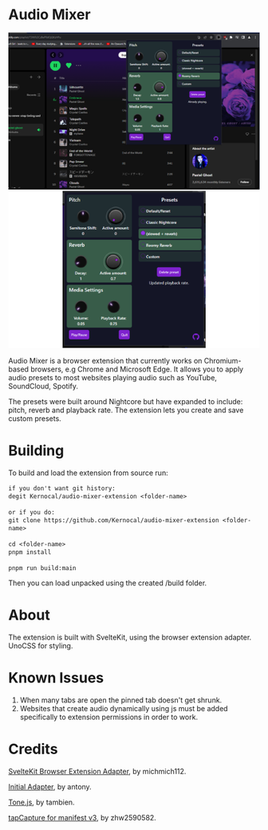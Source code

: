 # Audio Mixer
![extension spotify image](screenshots/1280window.png "Audio Mixer Extension on Spotify")
![extension image](screenshots/640extension.png "Audio Mixer Extension")

Audio Mixer is a browser extension that currently works on Chromium-based browsers, e.g Chrome and Microsoft Edge. It allows you to apply audio presets to most websites playing audio such as YouTube, SoundCloud, Spotify.

The presets were built around Nightcore but have expanded to include: pitch, reverb and playback rate. The extension lets you create and save custom presets.

# Building

To build and load the extension from source run:

```
if you don't want git history:
degit Kernocal/audio-mixer-extension <folder-name>

or if you do:
git clone https://github.com/Kernocal/audio-mixer-extension <folder-name>

cd <folder-name>
pnpm install

pnpm run build:main
```

Then you can load unpacked using the created /build folder.

# About

The extension is built with SvelteKit, using the browser extension adapter.
UnoCSS for styling.

# Known Issues

1. When many tabs are open the pinned tab doesn't get shrunk.
2. Websites that create audio dynamically using js must be added specifically to extension permissions in order to work.  

# Credits

[SvelteKit Browser Extension Adapter](https://github.com/michmich112/sveltekit-adapter-chrome-extension), by michmich112.

[Initial Adapter](https://github.com/antony/sveltekit-adapter-browser-extension), by antony.

[Tone.js](https://tonejs.github.io/), by tambien.

[tapCapture for manifest v3](https://github.com/zhw2590582/chrome-audio-capture), by zhw2590582.

